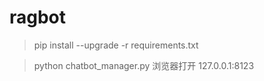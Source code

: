 # ragbot
> pip install --upgrade -r requirements.txt

> python chatbot_manager.py
浏览器打开 127.0.0.1:8123
